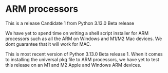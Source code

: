 # ARM processors
This is a release Candidate 1 from Python 3.13.0 Beta release

We have yet to spend time on writing a shell script installer for ARM processors such as 
all the ARM on Windows and M1/M2 Mac devices. We dont guarantee that it will work for MAC.

This is most recent version of Python 3.13.0 Beta release 1. When it comes to installing the universal pkg file to ARM
processors, we have yet to test this release on an M1 and M2 Apple and Windows ARM devices.
